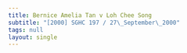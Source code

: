 ```yaml
---
title: Bernice Amelia Tan v Loh Chee Song
subtitle: "[2000] SGHC 197 / 27\_September\_2000"
tags: null
layout: single
---
```


